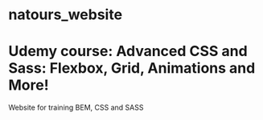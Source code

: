 # natours_website
# Udemy course: Advanced CSS and Sass: Flexbox, Grid, Animations and More!
Website for training BEM, CSS and SASS
